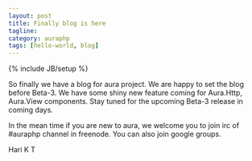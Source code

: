 ```yaml
---
layout: post
title: Finally blog is here
tagline: 
category: auraphp
tags: [hello-world, blog]
---
```

{% include JB/setup %}

So finally we have a blog for aura project. We are happy to set the blog before Beta-3. We have some shiny new feature coming for Aura.Http, Aura.View components. Stay tuned for the upcoming Beta-3 release in coming days.

In the mean time if you are new to aura, we welcome you to join irc of #auraphp channel in freenode. You can also join google groups. 

Hari K T
